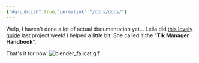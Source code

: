 ```yaml
---
{"dg-publish":true,"permalink":"/docs/docs/"}
---
```


Welp, I haven't done a lot of actual documentation yet... Leila did [this lovely guide](https://docs.google.com/document/d/1DJBiOXlibJ0Oaoi5wXTbmZM5Ps4Lsh33EJfQPW5Bk0M/edit?tab=t.0#heading=h.aioiluicr5of) last project week! I helped a little bit. She called it the "**Tik Manager Handbook**". 

That's it for now.
![blender_fallcat.gif](/img/user/website/blender_fallcat.gif)